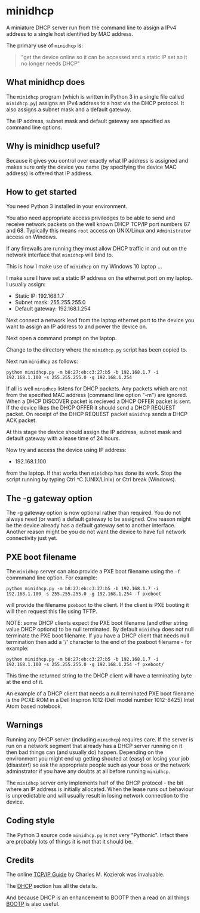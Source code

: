 # minidhcp

A miniature DHCP server run from the command line to assign
a IPv4 address to a single host identified by MAC address.

The primary use of `minidhcp` is:

> "get the device online so it can be accessed and a static IP set so it no longer needs DHCP"

## What minidhcp does

The `minidhcp` program (which is written in Python 3 in a single file
called `minidhcp.py`) assigns an IPv4 address to a host via the DHCP
protocol.  It also assigns a subnet mask and a default gateway.

The IP address, subnet mask and default gateway are specified
as command line options.

## Why is minidhcp useful?

Because it gives you control over exactly what IP address is assigned
and makes sure only the device you name (by specifying the device
MAC address) is offered that IP address.

## How to get started

You need Python 3 installed in your environment.

You also need appropriate access priviledges to be able to send and
receive network packets on the well known DHCP TCP/IP port numbers
67 and 68.  Typically this means `root` access on UNIX/Linux and
`Administrator` access on Windows.

If any firewalls are running they must allow DHCP traffic in and out
on the network interface that `minidhcp` will bind to.

This is how I make use of `minidhcp` on my Windows 10 laptop ...

I make sure I have set a static IP address on the ethernet port on
my laptop.  I usually assign:

* Static IP: 192.168.1.7
* Subnet mask: 255.255.255.0
* Default gateway: 192.168.1.254

Next connect a network lead from the laptop ethernet port to the
device you want to assign an IP address to and power the device on.

Next open a command prompt on the laptop.

Change to the directory where the `minidhcp.py` script has been
copied to.

Next run `minidhcp` as follows:

```
python minidhcp.py -m b8:27:eb:c3:27:b5 -b 192.168.1.7 -i 192.168.1.100 -s 255.255.255.0 -g 192.168.1.254
```

If all is well `minidhcp` listens for DHCP packets.  Any packets which are
not from the specified MAC address (command line option "-m") are ignored.
When a DHCP DISCOVER packet is recieved a DHCP OFFER packet is sent.
If the device likes the DHCP OFFER it should send a DHCP REQUEST packet.
On receipt of the DHCP REQUEST packet `minidhcp` sends a DHCP ACK packet.

At this stage the device should assign the IP address, subnet mask and
default gateway with a lease time of 24 hours.

Now try and access the device using IP address:

* 192.168.1.100

from the laptop.  If that works then `minidhcp` has done its work.
Stop the script running by typing Ctrl ^C (UNIX/Linix) or
Ctrl break (Windows).

## The -g gateway option

The -g gateway option is now optional rather than required.  You do not always
need (or want) a default gateway to be assigned.  One reason might be the device
already has a default gateway set to another interface.  Another reason might be
you do not want the device to have full network connectivity just yet.

## PXE boot filename

The `minidhcp` server can also provide a PXE boot filename using the `-f`
commmand line option.  For example:

```
python minidhcp.py -m b8:27:eb:c3:27:b5 -b 192.168.1.7 -i 192.168.1.100 -s 255.255.255.0 -g 192.168.1.254 -f pxeboot
```

will provide the filename `pxeboot` to the client.  If the client is PXE booting it will then request
this file using TFTP.

NOTE: some DHCP clients expect the PXE boot filename (and other string value DHCP options) to be null
terminated.  By default `minidhcp` does not null terminate the PXE boot filename.  If you have a DHCP
client that needs null termination then add a '/' character to the end of the pxeboot filename - for
example:

```
python minidhcp.py -m b8:27:eb:c3:27:b5 -b 192.168.1.7 -i 192.168.1.100 -s 255.255.255.0 -g 192.168.1.254 -f pxeboot/
```

This time the returned string to the DHCP client will have a terminating byte at the end of it.

An example of a DHCP client that needs a null terminated PXE boot filename is the PCXE ROM in a Dell Inspiron 1012 (Dell
model number 1012-8425) Intel Atom based notebook.

## Warnings

Running any DHCP server (including `minidhcp`) requires care.  If the
server is run on a network segment that already has a DHCP server
running on it then bad things can (and usually do) happen.  Depending
on the environment you might end up getting shouted at (easy) or losing
your job (disaster!) so ask the appropriate people such as your boss or
the network adminstrator if you have any doubts at all before running
`minidhcp`.

The `minidhcp` server only implements half of the DHCP protocol - the
bit where an IP address is initially allocated.  When the lease runs out
behaviour is unpredictable and will usually result in losing
network connection to the device.

## Coding style

The Python 3 source code `minidhcp.py` is not very "Pythonic".  Infact
there are probably lots of things it is not that it should be.

## Credits

The online
[TCP/IP Guide](http://www.tcpipguide.com/)
by Charles M. Kozierok was invaluable.

The
[DHCP](http://www.tcpipguide.com/free/t_TCPIPDynamicHostConfigurationProtocolDHCP.htm)
section has all the details.

And because DHCP is an enhancement to BOOTP then a read on all things
[BOOTP](http://www.tcpipguide.com/free/t_TCPIPBootstrapProtocolBOOTP.htm)
is also useful.
